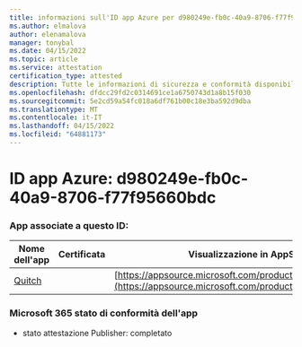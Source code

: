 ```yaml
---
title: informazioni sull'ID app Azure per d980249e-fb0c-40a9-8706-f77f95660bdc
ms.author: elmalova
author: elenamalova
manager: tonybal
ms.date: 04/15/2022
ms.topic: article
ms.service: attestation
certification_type: attested
description: Tutte le informazioni di sicurezza e conformità disponibili per d980249e-fb0c-40a9-8706-f77f95660bdc.
ms.openlocfilehash: dfdcc29fd2c0314691ce1a6750743d1a8b15f030
ms.sourcegitcommit: 5e2cd59a54fc018a6df761b00c18e3ba592d9dba
ms.translationtype: MT
ms.contentlocale: it-IT
ms.lasthandoff: 04/15/2022
ms.locfileid: "64881173"
---
```

# <a name="azure-app-id-d980249e-fb0c-40a9-8706-f77f95660bdc"></a>ID app Azure: d980249e-fb0c-40a9-8706-f77f95660bdc


### <a name="apps-associated-with-this-id"></a>App associate a questo ID:
| **Nome dell'app** | **Certificata** | **Visualizzazione in AppSource** |
|--------------|---------------|-----------------------|
| [Quitch](../forward/WA200003683.md) |  | [https://appsource.microsoft.com/product/office/WA200003683](https://appsource.microsoft.com/product/office/WA200003683) |

### <a name="microsoft-365-app-compliance-status"></a>Microsoft 365 stato di conformità dell'app
- stato attestazione Publisher: completato
